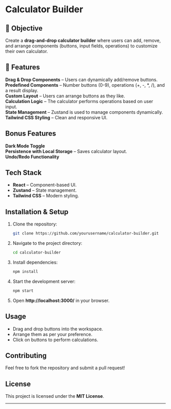 # Calculator Builder

## 🎯 Objective
Create a **drag-and-drop calculator builder** where users can add, remove, and arrange components (buttons, input fields, operations) to customize their own calculator.

## 🚀 Features

 **Drag & Drop Components** – Users can dynamically add/remove buttons.<br>
 **Predefined Components** – Number buttons (0-9), operations (+, -, *, /), and a result display.<br>
 **Custom Layout** – Users can arrange buttons as they like.<br>
 **Calculation Logic** – The calculator performs operations based on user input.<br>
 **State Management** – Zustand is used to manage components dynamically.<br>
 **Tailwind CSS Styling** – Clean and responsive UI.

##  Bonus Features

 **Dark Mode Toggle** <br>
 **Persistence with Local Storage** – Saves calculator layout.<br>
 **Undo/Redo Functionality** 

##  Tech Stack

- **React** – Component-based UI.
- **Zustand** – State management.
- **Tailwind CSS** – Modern styling.

## Installation & Setup

1. Clone the repository:
   ```sh
   git clone https://github.com/yourusername/calculator-builder.git
   ```
2. Navigate to the project directory:
   ```sh
   cd calculator-builder
   ```
3. Install dependencies:
   ```sh
   npm install
   ```
4. Start the development server:
   ```sh
   npm start
   ```
5. Open **http://localhost:3000/** in your browser.

##  Usage
- Drag and drop buttons into the workspace.
- Arrange them as per your preference.
- Click on buttons to perform calculations.

## Contributing
Feel free to fork the repository and submit a pull request!

##  License
This project is licensed under the **MIT License**.

---


